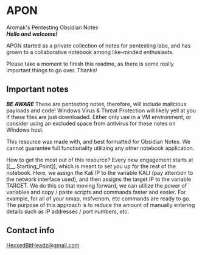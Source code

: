 # APON
Aromak's Pentesting Obsidian Notes <br />
***Hello and welcome!*** 

APON started as a private collection of notes for pentesting labs, and has grown to a collaborative notebook among like-minded enthusiasts.  

Please take a moment to finish this readme, as there is some really important things to go over.  Thanks!

## Important notes
***BE AWARE*** These are pentesting notes, therefore, will include malicious payloads and code!  Windows Virus & Threat Protection will likely yell at you if these files are just downloaded.  Either only use in a VM environment, or consider using an excluded space from antivirus for these notes on Windows host.

This resource was made with, and best formatted for Obsidian Notes.  We cannot guarantee full functionality utilizing any other notebook application.

How to get the most out of this resource?
Every new engagement starts at [[__.Starting_Point]], which is meant to set you up for the rest of the notebook.  Here, we assign the Kali IP to the variable KALI (pay attention to the network interface used), and then assigns the target IP to the variable TARGET.  We do this so that moving forward, we can utilize the power of variables and copy / paste scripts and commands faster and easier.  For example, for all of your nmap, msfvenom, etc commands are ready to go.  The purpose of this approach is to reduce the amount of manually entering details such as IP addresses / port numbers, etc.


## Contact info
HexxedBitHeadz@gmail.com 
